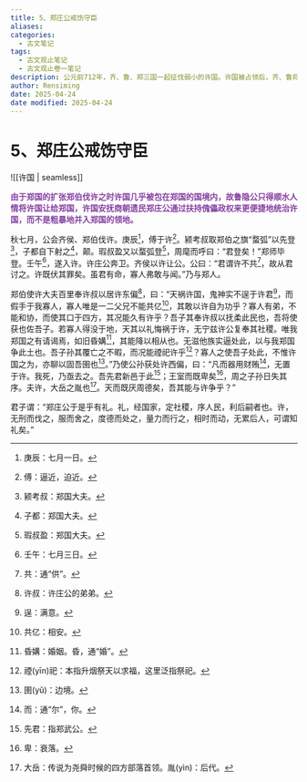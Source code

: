 ```yaml
---
title: 5、郑庄公戒饬守臣
aliases: 
categories:
  - 古文笔记
tags:
  - 古文观止笔记
  - 古文观止卷一笔记
description: 公元前712年，齐、鲁、郑三国一起征伐弱小的许国。许国被占领后，齐、鲁将许国让给郑国。郑庄公派人协理郑国政事的同时，发表了一番委婉曲折的言辞，使许国“名正言顺”地成为郑国附庸。
author: Rensiming
date: 2025-04-24
date modified: 2025-04-24
---
```


# 5、郑庄公戒饬守臣

![[许国 | seamless]]

<span style="color: #843fa1;">**由于郑国的扩张郑伯伐许之时许国几乎被包在郑国的国境内，故鲁隐公只得顺水人情将许国让给郑国，许国安抚商朝遗民郑庄公通过扶持傀儡政权来更便捷地统治许国，而不是粗暴地并入郑国的领地。**</span>

秋七月，公会齐侯、郑伯伐许。庚辰[^1]，傅于许[^2]。颍考叔取郑伯之旗“蝥弧”以先登[^3]，子都自下射之[^4]，颠。瑕叔盈又以蝥弧登[^5]，周麾而呼曰：“君登矣！”郑师毕登。壬午[^6]，遂入许。许庄公奔卫。齐侯以许让公。公曰：“君谓许不共[^7]，故从君讨之。许既伏其罪矣。虽君有命，寡人弗敢与闻。”乃与郑人。

郑伯使许大夫百里奉许叔以居许东偏[^8]，曰：“天祸许国，鬼神实不逞于许君[^9]，而假手于我寡人，寡人唯是一二父兄不能共亿[^10]，其敢以许自为功乎？寡人有弟，不能和协，而使其口于四方，其况能久有许乎？吾子其奉许叔以抚柔此民也，吾将使获也佐吾子。若寡人得没于地，天其以礼悔祸于许，无宁兹许公复奉其社稷。唯我郑国之有请谒焉，如旧昏媾[^11]，其能降以相从也。无滋他族实逼处此，以与我郑国争此土也。吾子孙其覆亡之不暇，而况能禋祀许乎[^12]？寡人之使吾子处此，不惟许国之为，亦聊以固吾圉也[^13]。”乃使公孙获处许西偏，曰：“凡而器用财贿[^14]，无置于许。我死，乃亟去之。吾先君新邑于此[^15]；王室而既卑矣[^16]，周之子孙日失其序。夫许，大岳之胤也[^17]。天而既厌周德矣，吾其能与许争乎？”

君子谓：“郑庄公于是乎有礼。礼，经国家，定社稷，序人民，利后嗣者也。许，无刑而伐之，服而舍之，度德而处之，量力而行之，相时而动，无累后人，可谓知礼矣。”

[^1]:庚辰：七月一日。

[^2]:傅：逼近，迫近。

[^3]:颍考叔：郑国大夫。

[^4]:子都：郑国大夫。

[^5]:瑕叔盈：郑国大夫。

[^6]:壬午：七月三日。

[^7]:共：通“供”。

[^8]:许叔：许庄公的弟弟。

[^9]:逞：满意。

[^10]:共亿：相安。

[^11]:昏媾：婚姻。昏，通“婚”。

[^12]:禋(yīn)祀：本指升烟祭天以求福，这里泛指祭祀。

[^13]:圉(yǔ)：边境。

[^14]:而：通“尔”，你。

[^15]:先君：指郑武公。

[^16]:卑：衰落。

[^17]:大岳：传说为尧舜时候的四方部落首领。胤(yìn)：后代。